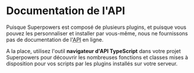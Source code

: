 # Documentation de l'API

Puisque Superpowers est composé de plusieurs plugins, et puisque vous pouvez les personnaliser et installer par vous-même, nous ne fournissons pas de documentation de l'<abbr title="Application Programming Interface">API</abbr> en ligne.

A la place, utilisez l'outil **navigateur d'API TypeScript** dans votre projet Superpowers pour découvrir les nombreuses fonctions et classes mises à disposition pour vos scripts par les plugins installés sur votre serveur.
